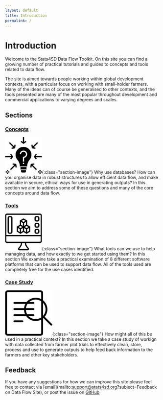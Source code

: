 ```yaml
---
layout: default
title: Introduction
permalink: /
---
```


# Introduction

Welcome to the Stats4SD Data Flow Toolkit. On this site you can find a growing number of practical tutorials and guides to concepts and tools related to data flow.

The site is aimed towards people working within global development contexts, with a particular focus on working with small-holder farmers. Many of the ideas can of course be generalised to other contexts, and the tools presented are many of the most popular throughout development and commercial applications to varying degrees and scales.

## Sections

### <a href="{{ '/concepts' | relative_url }}">Concepts</a>

![image](/assets/images/concepts.svg){:class="section-image"}
Why use databases? How can you organise data in robust structures to allow efficient data flow, and make available in secure, ethical ways for use in generating outputs? In this section we aim to address some of these questions and many of the core concepts around data flow.

### <a href="{{ '/tools' | relative_url }}">Tools</a>

![image](/assets/images/tools.svg){:class="section-image"}
What tools can we use to help managing data, and how exactly to we get started using them? In this section We examine take a practical examination of 8 different software platforms that can be used to support data flow. All of the tools used are completely free for the use cases identified.

### <a href="{{ '/case-study/farmer-plot-trials' | relative_url }}">Case Study</a>

![image](/assets/images/case-study.svg){:class="section-image"}
How might all of this be used in a practical context? In this section we take a case study of workign with data collected from farmer plot trials to effectively clean, store, process and use to generate outputs to help feed back information to the farmers and other key stakeholders.

## Feedback

If you have any suggestions for how we can improve this site please feel free to contact via [email](mailto:support@stats4sd.org?subject=Feedback on Data Flow Site), or post the issue on [GitHub](https://github.com/stats4sd/Installation-Guides/issues/new)
